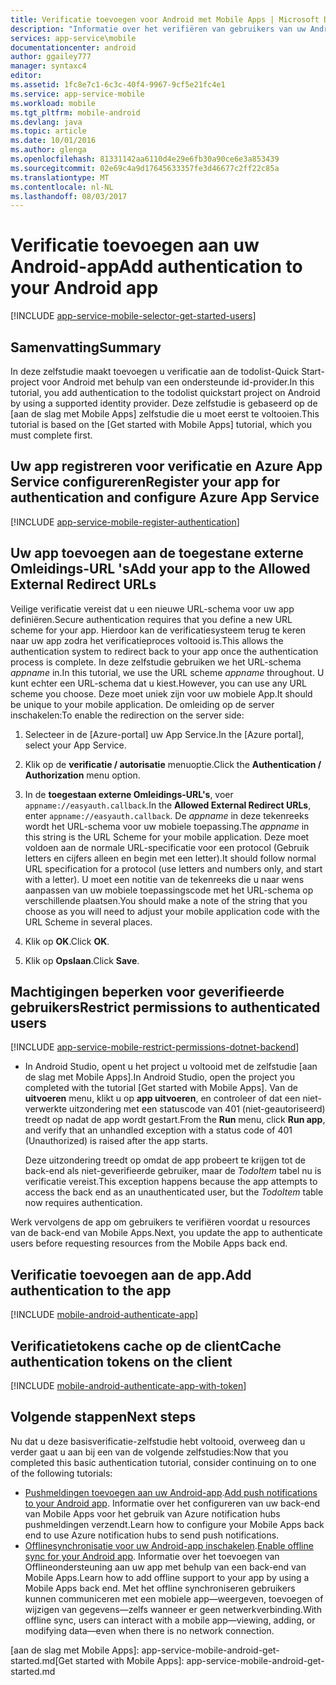 ```yaml
---
title: Verificatie toevoegen voor Android met Mobile Apps | Microsoft Docs
description: "Informatie over het verifiëren van gebruikers van uw Android-app via een groot aantal identiteitsproviders, waaronder Google, Facebook, Twitter en Microsoft met de functie Mobile Apps van Azure App Service."
services: app-service\mobile
documentationcenter: android
author: ggailey777
manager: syntaxc4
editor: 
ms.assetid: 1fc8e7c1-6c3c-40f4-9967-9cf5e21fc4e1
ms.service: app-service-mobile
ms.workload: mobile
ms.tgt_pltfrm: mobile-android
ms.devlang: java
ms.topic: article
ms.date: 10/01/2016
ms.author: glenga
ms.openlocfilehash: 81331142aa6110d4e29e6fb30a90ce6e3a853439
ms.sourcegitcommit: 02e69c4a9d17645633357fe3d46677c2ff22c85a
ms.translationtype: MT
ms.contentlocale: nl-NL
ms.lasthandoff: 08/03/2017
---
```

# <a name="add-authentication-to-your-android-app"></a><span data-ttu-id="7f139-103">Verificatie toevoegen aan uw Android-app</span><span class="sxs-lookup"><span data-stu-id="7f139-103">Add authentication to your Android app</span></span>
[!INCLUDE [app-service-mobile-selector-get-started-users](../../includes/app-service-mobile-selector-get-started-users.md)]

## <a name="summary"></a><span data-ttu-id="7f139-104">Samenvatting</span><span class="sxs-lookup"><span data-stu-id="7f139-104">Summary</span></span>
<span data-ttu-id="7f139-105">In deze zelfstudie maakt toevoegen u verificatie aan de todolist-Quick Start-project voor Android met behulp van een ondersteunde id-provider.</span><span class="sxs-lookup"><span data-stu-id="7f139-105">In this tutorial, you add authentication to the todolist quickstart project on Android by using a supported identity provider.</span></span> <span data-ttu-id="7f139-106">Deze zelfstudie is gebaseerd op de [aan de slag met Mobile Apps] zelfstudie die u moet eerst te voltooien.</span><span class="sxs-lookup"><span data-stu-id="7f139-106">This tutorial is based on the [Get started with Mobile Apps] tutorial, which you must complete first.</span></span>

## <span data-ttu-id="7f139-107"><a name="register"></a>Uw app registreren voor verificatie en Azure App Service configureren</span><span class="sxs-lookup"><span data-stu-id="7f139-107"><a name="register"></a>Register your app for authentication and configure Azure App Service</span></span>
[!INCLUDE [app-service-mobile-register-authentication](../../includes/app-service-mobile-register-authentication.md)]

## <span data-ttu-id="7f139-108"><a name="redirecturl"></a>Uw app toevoegen aan de toegestane externe Omleidings-URL 's</span><span class="sxs-lookup"><span data-stu-id="7f139-108"><a name="redirecturl"></a>Add your app to the Allowed External Redirect URLs</span></span>

<span data-ttu-id="7f139-109">Veilige verificatie vereist dat u een nieuwe URL-schema voor uw app definiëren.</span><span class="sxs-lookup"><span data-stu-id="7f139-109">Secure authentication requires that you define a new URL scheme for your app.</span></span> <span data-ttu-id="7f139-110">Hierdoor kan de verificatiesysteem terug te keren naar uw app zodra het verificatieproces voltooid is.</span><span class="sxs-lookup"><span data-stu-id="7f139-110">This allows the authentication system to redirect back to your app once the authentication process is complete.</span></span> <span data-ttu-id="7f139-111">In deze zelfstudie gebruiken we het URL-schema _appname_ in.</span><span class="sxs-lookup"><span data-stu-id="7f139-111">In this tutorial, we use the URL scheme _appname_ throughout.</span></span> <span data-ttu-id="7f139-112">U kunt echter een URL-schema dat u kiest.</span><span class="sxs-lookup"><span data-stu-id="7f139-112">However, you can use any URL scheme you choose.</span></span> <span data-ttu-id="7f139-113">Deze moet uniek zijn voor uw mobiele App.</span><span class="sxs-lookup"><span data-stu-id="7f139-113">It should be unique to your mobile application.</span></span> <span data-ttu-id="7f139-114">De omleiding op de server inschakelen:</span><span class="sxs-lookup"><span data-stu-id="7f139-114">To enable the redirection on the server side:</span></span>

1. <span data-ttu-id="7f139-115">Selecteer in de [Azure-portal] uw App Service.</span><span class="sxs-lookup"><span data-stu-id="7f139-115">In the [Azure portal], select your App Service.</span></span>

2. <span data-ttu-id="7f139-116">Klik op de **verificatie / autorisatie** menuoptie.</span><span class="sxs-lookup"><span data-stu-id="7f139-116">Click the **Authentication / Authorization** menu option.</span></span>

3. <span data-ttu-id="7f139-117">In de **toegestaan externe Omleidings-URL's**, voer `appname://easyauth.callback`.</span><span class="sxs-lookup"><span data-stu-id="7f139-117">In the **Allowed External Redirect URLs**, enter `appname://easyauth.callback`.</span></span>  <span data-ttu-id="7f139-118">De _appname_ in deze tekenreeks wordt het URL-schema voor uw mobiele toepassing.</span><span class="sxs-lookup"><span data-stu-id="7f139-118">The _appname_ in this string is the URL Scheme for your mobile application.</span></span>  <span data-ttu-id="7f139-119">Deze moet voldoen aan de normale URL-specificatie voor een protocol (Gebruik letters en cijfers alleen en begin met een letter).</span><span class="sxs-lookup"><span data-stu-id="7f139-119">It should follow normal URL specification for a protocol (use letters and numbers only, and start with a letter).</span></span>  <span data-ttu-id="7f139-120">U moet een notitie van de tekenreeks die u naar wens aanpassen van uw mobiele toepassingscode met het URL-schema op verschillende plaatsen.</span><span class="sxs-lookup"><span data-stu-id="7f139-120">You should make a note of the string that you choose as you will need to adjust your mobile application code with the URL Scheme in several places.</span></span>

4. <span data-ttu-id="7f139-121">Klik op **OK**.</span><span class="sxs-lookup"><span data-stu-id="7f139-121">Click **OK**.</span></span>

5. <span data-ttu-id="7f139-122">Klik op **Opslaan**.</span><span class="sxs-lookup"><span data-stu-id="7f139-122">Click **Save**.</span></span>

## <span data-ttu-id="7f139-123"><a name="permissions"></a>Machtigingen beperken voor geverifieerde gebruikers</span><span class="sxs-lookup"><span data-stu-id="7f139-123"><a name="permissions"></a>Restrict permissions to authenticated users</span></span>
[!INCLUDE [app-service-mobile-restrict-permissions-dotnet-backend](../../includes/app-service-mobile-restrict-permissions-dotnet-backend.md)]

* <span data-ttu-id="7f139-124">In Android Studio, opent u het project u voltooid met de zelfstudie [aan de slag met Mobile Apps].</span><span class="sxs-lookup"><span data-stu-id="7f139-124">In Android Studio, open the project you completed with the tutorial [Get started with Mobile Apps].</span></span> <span data-ttu-id="7f139-125">Van de **uitvoeren** menu, klikt u op **app uitvoeren**, en controleer of dat een niet-verwerkte uitzondering met een statuscode van 401 (niet-geautoriseerd) treedt op nadat de app wordt gestart.</span><span class="sxs-lookup"><span data-stu-id="7f139-125">From the **Run** menu, click **Run app**, and verify that an unhandled exception with a status code of 401 (Unauthorized) is raised after the app starts.</span></span>

     <span data-ttu-id="7f139-126">Deze uitzondering treedt op omdat de app probeert te krijgen tot de back-end als niet-geverifieerde gebruiker, maar de *TodoItem* tabel nu is verificatie vereist.</span><span class="sxs-lookup"><span data-stu-id="7f139-126">This exception happens because the app attempts to access the back end as an unauthenticated user, but the *TodoItem* table now requires authentication.</span></span>

<span data-ttu-id="7f139-127">Werk vervolgens de app om gebruikers te verifiëren voordat u resources van de back-end van Mobile Apps.</span><span class="sxs-lookup"><span data-stu-id="7f139-127">Next, you update the app to authenticate users before requesting resources from the Mobile Apps back end.</span></span> 

## <a name="add-authentication-to-the-app"></a><span data-ttu-id="7f139-128">Verificatie toevoegen aan de app.</span><span class="sxs-lookup"><span data-stu-id="7f139-128">Add authentication to the app</span></span>
[!INCLUDE [mobile-android-authenticate-app](../../includes/mobile-android-authenticate-app.md)]



## <span data-ttu-id="7f139-129"><a name="cache-tokens"></a>Verificatietokens cache op de client</span><span class="sxs-lookup"><span data-stu-id="7f139-129"><a name="cache-tokens"></a>Cache authentication tokens on the client</span></span>
[!INCLUDE [mobile-android-authenticate-app-with-token](../../includes/mobile-android-authenticate-app-with-token.md)]

## <a name="next-steps"></a><span data-ttu-id="7f139-130">Volgende stappen</span><span class="sxs-lookup"><span data-stu-id="7f139-130">Next steps</span></span>
<span data-ttu-id="7f139-131">Nu dat u deze basisverificatie-zelfstudie hebt voltooid, overweeg dan u verder gaat u aan bij een van de volgende zelfstudies:</span><span class="sxs-lookup"><span data-stu-id="7f139-131">Now that you completed this basic authentication tutorial, consider continuing on to one of the following tutorials:</span></span>

* <span data-ttu-id="7f139-132">[Pushmeldingen toevoegen aan uw Android-app](app-service-mobile-android-get-started-push.md).</span><span class="sxs-lookup"><span data-stu-id="7f139-132">[Add push notifications to your Android app](app-service-mobile-android-get-started-push.md).</span></span>
  <span data-ttu-id="7f139-133">Informatie over het configureren van uw back-end van Mobile Apps voor het gebruik van Azure notification hubs pushmeldingen verzendt.</span><span class="sxs-lookup"><span data-stu-id="7f139-133">Learn how to configure your Mobile Apps back end to use Azure notification hubs to send push notifications.</span></span>
* <span data-ttu-id="7f139-134">[Offlinesynchronisatie voor uw Android-app inschakelen](app-service-mobile-android-get-started-offline-data.md).</span><span class="sxs-lookup"><span data-stu-id="7f139-134">[Enable offline sync for your Android app](app-service-mobile-android-get-started-offline-data.md).</span></span>
  <span data-ttu-id="7f139-135">Informatie over het toevoegen van Offlineondersteuning aan uw app met behulp van een back-end van Mobile Apps.</span><span class="sxs-lookup"><span data-stu-id="7f139-135">Learn how to add offline support to your app by using a Mobile Apps back end.</span></span> <span data-ttu-id="7f139-136">Met het offline synchroniseren gebruikers kunnen communiceren met een mobiele app&mdash;weergeven, toevoegen of wijzigen van gegevens&mdash;zelfs wanneer er geen netwerkverbinding.</span><span class="sxs-lookup"><span data-stu-id="7f139-136">With offline sync, users can interact with a mobile app&mdash;viewing, adding, or modifying data&mdash;even when there is no network connection.</span></span>

<!-- Anchors. -->
[Register your app for authentication and configure Mobile Services]: #register
[Restrict table permissions to authenticated users]: #permissions
[Add authentication to the app]: #add-authentication
[Store authentication tokens on the client]: #cache-tokens
[Refresh expired tokens]: #refresh-tokens
[Next Steps]:#next-steps


<!-- URLs. -->
<span data-ttu-id="7f139-137">[aan de slag met Mobile Apps]: app-service-mobile-android-get-started.md</span><span class="sxs-lookup"><span data-stu-id="7f139-137">[Get started with Mobile Apps]: app-service-mobile-android-get-started.md</span></span>

